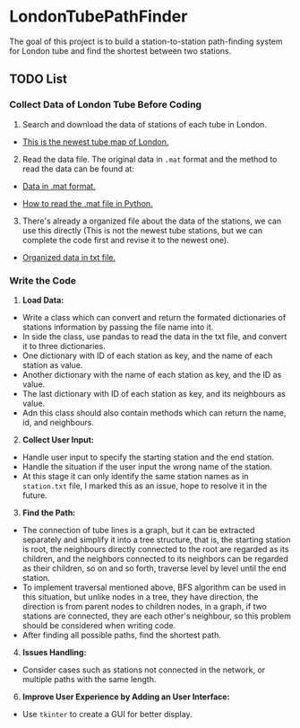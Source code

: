 # LondonTubePathFinder

The goal of this project is to build a station-to-station path-finding system for London tube and find the shortest between two stations.

## TODO List

### Collect Data of London Tube Before Coding
1. Search and download the data of stations of each tube in London.
- [This is the newest tube map of London.](https://tfl.gov.uk/maps/track?intcmp=40400)
2. Read the data file. The original data in `.mat` format and the method to read the data can be found at:

- [Data in .mat format.](https://www.cs.cornell.edu/~arb/data/spatial-underground-London/)

- [How to read the .mat file in Python.](https://stackoverflow.com/questions/874461/read-mat-files-in-python)

3. There's already a organized file about the data of the stations, we can use this directly (This is not the newest tube stations, but we can complete the code first and revise it to the newest one).
- [Organized data in txt file.](https://github.com/mincongzhang/StationPathFinder/blob/master/LondonTube/LondonTube/stations.txt)

### Write the Code
1. **Load Data:**
- Write a class which can convert and return the formated dictionaries of stations information by passing the file name into it.
- In side the class, use pandas to read the data in the txt file, and convert it to three dictionaries.
- One dictionary with ID of each station as key, and the name of each station as value.
- Another dictionary with the name of each station as key, and the ID as value.
- The last dictionary with ID of each station as key, and its neighbours as value.
- Adn this class should also contain methods which can return the name, id, and neighbours. 
2. **Collect User Input:**
- Handle user input to specify the starting station and the end station.
- Handle the situation if the user input the wrong name of the station.
- At this stage it can only identify the same station names as in `station.txt` file, I marked this as an issue, hope to resolve it in the future.
3. **Find the Path:**
- The connection of tube lines is a graph, but it can be extracted separately and simplify it into a tree structure, that is, the starting station is root, the neighbours directly connected to the root are regarded as its children, and the neighbors connected to its neighbors can be regarded as their children, so on and so forth, traverse level by level until the end station.
- To implement traversal mentioned above, BFS algorithm can be used in this situation, but unlike nodes in a tree, they have direction, the direction is from parent nodes to children nodes, in a graph, if two stations are connected, they are each other's neighbour, so this problem should be considered when writing code.
- After finding all possible paths, find the shortest path.
4. **Issues Handling:**
- Consider cases such as stations not connected in the network, or multiple paths with the same length.
6. **Improve User Experience by Adding an User Interface:**
- Use `tkinter` to create a GUI for better display.
